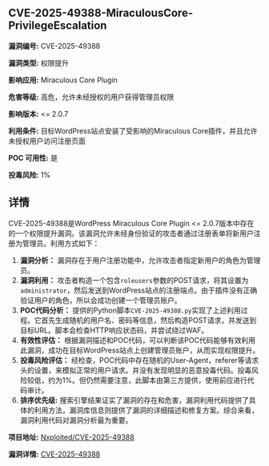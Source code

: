 ## CVE-2025-49388-MiraculousCore-PrivilegeEscalation

**漏洞编号:** CVE-2025-49388

**漏洞类型:** 权限提升

**影响应用:** Miraculous Core Plugin

**危害等级:** 高危，允许未经授权的用户获得管理员权限

**影响版本:** <= 2.0.7

**利用条件:** 目标WordPress站点安装了受影响的Miraculous Core插件，并且允许未授权用户访问注册页面

**POC 可用性:** 是

**投毒风险:** 1%

## 详情

CVE-2025-49388是WordPress Miraculous Core Plugin <= 2.0.7版本中存在的一个权限提升漏洞。该漏洞允许未经身份验证的攻击者通过注册表单将新用户注册为管理员。利用方式如下：

1.  **漏洞分析：** 漏洞存在于用户注册功能中，允许攻击者指定新用户的角色为管理员。
2.  **漏洞利用：** 攻击者构造一个包含`roleusers`参数的POST请求，将其设置为`administrator`，然后发送到WordPress站点的注册端点。由于插件没有正确验证用户的角色，所以会成功创建一个管理员账户。
3.  **POC代码分析：** 提供的Python脚本`CVE-2025-49388.py`实现了上述利用过程。它首先生成随机的用户名、密码等信息，然后构造POST请求，并发送到目标URL。脚本会检查HTTP响应状态码，并尝试绕过WAF。
4.  **有效性评估：** 根据漏洞描述和POC代码，可以判断该POC代码能够有效利用此漏洞，成功在目标WordPress站点上创建管理员账户，从而实现权限提升。
5.  **投毒风险评估：** 经检查，POC代码中存在随机的User-Agent，referer等请求头的设置，来模拟正常的用户请求。并没有发现明显的恶意投毒代码。投毒风险较低，约为1%。但仍然需要注意，此脚本由第三方提供，使用前应进行代码审计。
6. **排序优先级:** 搜索引擎结果证实了漏洞的存在和危害，漏洞利用代码提供了具体的利用方法，漏洞库信息则提供了漏洞的详细描述和修复方案。综合来看，漏洞利用代码对漏洞分析最为重要。

**项目地址:** [Nxploited/CVE-2025-49388](https://github.com/Nxploited/CVE-2025-49388)

**漏洞详情:** [CVE-2025-49388](https://nvd.nist.gov/vuln/detail/CVE-2025-49388)